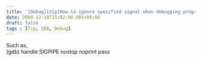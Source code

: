 ```yaml
---
title: '[Debug][tip]How to ignore specified signal when debugging program via gdb'
date: 2008-12-10T15:02:00.001+08:00
draft: false
tags : [Tip, GDB, Debug]
---
```


Such as,  
(gdb) handle SIGPIPE nostop noprint pass